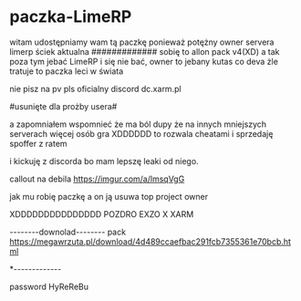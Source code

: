 # paczka-LimeRP
witam udostępniamy wam tą paczkę ponieważ potężny owner servera limerp ściek aktualna ############# sobię to allon pack v4(XD) 
a tak poza tym jebać LimeRP i się nie bać, owner to jebany kutas co deva żle tratuje to paczka leci w świata 

nie pisz na pv pls 
oficialny discord dc.xarm.pl

#usunięte dla prożby usera#

 
a zapomniałem wspomnieć że ma ból dupy że na innych mniejszych serverach więcej osób gra XDDDDDD to rozwala cheatami i sprzedaję spoffer z ratem
 
 
 
 i kickuję z discorda bo mam lepszę leaki od niego.




callout na debila https://imgur.com/a/lmsqVgG



jak mu robię paczkę  a on ją usuwa  top project owner

XDDDDDDDDDDDDDDD POZDRO EXZO X XARM













--------downolad--------
pack https://megawrzuta.pl/download/4d489ccaefbac291fcb7355361e70bcb.html

*-------------







password HyReReBu
